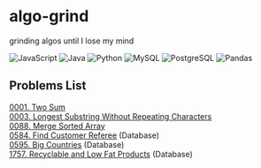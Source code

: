# algo-grind
grinding algos until I lose my mind

![JavaScript](https://img.shields.io/badge/-JavaScript-f7df1e?style=flat&logo=javascript&logoColor=black)
![Java](https://img.shields.io/badge/-Java-f89820?style=flat&logo=java&logoColor=white)
![Python](https://img.shields.io/badge/-Python-3776ab?style=flat&logo=python&logoColor=white)
![MySQL](https://img.shields.io/badge/MySQL-00000F?style=flat&logo=mysql&logoColor=white)
![PostgreSQL](https://img.shields.io/badge/PostgreSQL-316192?style=flat&logo=postgresql&logoColor=white)
![Pandas](https://img.shields.io/badge/Pandas-2C2D72?style=flat&logo=pandas&logoColor=white)

## Problems List
[0001. Two Sum](./leetcode/0001_two_sum.md)  
[0003. Longest Substring Without Repeating Characters](./leetcode/0003_longest_substring_without_repeating_characters.md)  
[0088. Merge Sorted Array](./leetcode/0088_merge_sorted_array.md)  
[0584. Find Customer Referee](./leetcode/SQL/0584_find_customer_referee.md) (Database)  
[0595. Big Countries](./leetcode/SQL/0595_big_countries.md) (Database)  
[1757. Recyclable and Low Fat Products](./leetcode/SQL/1757_recyclable_and_low_fat_products.md) (Database)  
